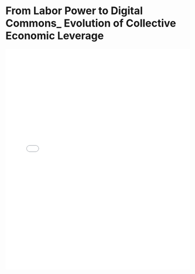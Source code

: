 # From Labor Power to Digital Commons_ Evolution of Collective Economic Leverage

<embed src="From Labor Power to Digital Commons_ Evolution of Collective Economic Leverage.pdf" type="application/pdf" width="100%" height="600px">
